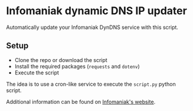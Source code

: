 # Infomaniak dynamic DNS IP updater

Automatically update your Infomaniak DynDNS service with this script.

## Setup
- Clone the repo or download the script
- Install the required packages (`requests` and `dotenv`)
- Execute the script

The idea is to use a cron-like service to execute the `script.py` python script. 

Additional information can be found on [Infomaniak's website](https://faq.infomaniak.com/2357).
